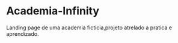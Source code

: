 # Academia-Infinity
Landing page de uma academia ficticia,projeto atrelado a pratica e aprendizado.

